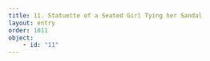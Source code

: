 ```yaml
---
title: 11. Statuette of a Seated Girl Tying her Sandal
layout: entry
order: 1011
object:
    - id: "11"
---
```

